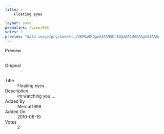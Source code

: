 ```yaml
---
title: >
    Floating eyes

layout: post
permalink: /view/608
votes: 2
preview: "data:image/png;base64,iVBORw0KGgoAAAANSUhEUgAAACUAAAAgCAIAAAAaMSbnAAAABnRSTlMA/wD/AP5AXyvrAAAANklEQVRIie3RIRIAIAwDQdr/v5niURVMB7Gn4lYkqvYaLCexT7zIe7wr/Mfj8Xg8Ho/H4/GaHV0LBj3fuaO3AAAAAElFTkSuQmCC"
---
```

<dl class="side-by-side">
<dt>Preview</dt>
<dd>
    <img class="preview" src="data:image/png;base64,iVBORw0KGgoAAAANSUhEUgAAACUAAAAgCAIAAAAaMSbnAAAABnRSTlMA/wD/AP5AXyvrAAAANklEQVRIie3RIRIAIAwDQdr/v5niURVMB7Gn4lYkqvYaLCexT7zIe7wr/Mfj8Xg8Ho/H4/GaHV0LBj3fuaO3AAAAAElFTkSuQmCC">
</dd>
<dt>Original</dt>
<dd>
    <img class="preview" src="data:image/png;base64,iVBORw0KGgoAAAANSUhEUgAAAEAAAAAgCAYAAACinX6EAAAAJ0lEQVR42u3GMQoAAAjEsPv/pxVcBXchoUMTAADgUtN+AAAAAIBPGmNrA/2z9kgVAAAAAElFTkSuQmCC">
</dd>
<dt>Title</dt>
<dd>Floating eyes</dd>
<dt>Description</dt>
<dd>im watching you....</dd>
<dt>Added By</dt>
<dd>Mercut1999</dd>
<dt>Added On</dt>
<dd>2010-08-19</dd>
<dt>Votes</dt>
<dd>2</dd>
</dl>
